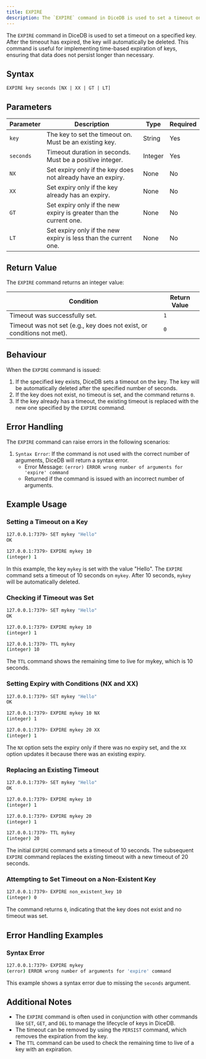 ```yaml
---
title: EXPIRE
description: The `EXPIRE` command in DiceDB is used to set a timeout on a specified key. After the timeout has expired, the key will automatically be deleted. This command is useful for implementing time-based expiration of keys, ensuring that data does not persist longer than necessary.
---
```


The `EXPIRE` command in DiceDB is used to set a timeout on a specified key. After the timeout has expired, the key will automatically be deleted. This command is useful for implementing time-based expiration of keys, ensuring that data does not persist longer than necessary.

## Syntax

```
EXPIRE key seconds [NX | XX | GT | LT]
```

## Parameters

| Parameter | Description                                                               | Type    | Required |
|-----------|---------------------------------------------------------------------------|---------|----------|
| `key`     | The key to set the timeout on. Must be an existing key.                   | String  | Yes      |
| `seconds` | Timeout duration in seconds. Must be a positive integer.                  | Integer | Yes      |
| `NX`      | Set expiry only if the key does not already have an expiry.               | None    | No       |
| `XX`      | Set expiry only if the key already has an expiry.                         | None    | No       |
| `GT`      | Set expiry only if the new expiry is greater than the current one.        | None    | No       |
| `LT`      | Set expiry only if the new expiry is less than the current one.           | None    | No       |


## Return Value

The `EXPIRE` command returns an integer value:

| Condition                                      | Return Value                                      |
|------------------------------------------------|---------------------------------------------------|
| Timeout was successfully set.                  | `1`                                              |
| Timeout was not set (e.g., key does not exist, or conditions not met).| `0`                                             |

## Behaviour

When the `EXPIRE` command is issued:

1. If the specified key exists, DiceDB sets a timeout on the key. The key will be automatically deleted after the specified number of seconds.
2. If the key does not exist, no timeout is set, and the command returns `0`.
3. If the key already has a timeout, the existing timeout is replaced with the new one specified by the `EXPIRE` command.

## Error Handling

The `EXPIRE` command can raise errors in the following scenarios:

1. `Syntax Error`: If the command is not used with the correct number of arguments, DiceDB will return a syntax error.
    - Error Message: `(error) ERROR wrong number of arguments for 'expire' command`
    - Returned if the command is issued with an incorrect number of arguments.

## Example Usage

### Setting a Timeout on a Key

```bash
127.0.0.1:7379> SET mykey "Hello"
OK
```
```bash
127.0.0.1:7379> EXPIRE mykey 10
(integer) 1
```

In this example, the key `mykey` is set with the value "Hello". The `EXPIRE` command sets a timeout of 10 seconds on `mykey`. After 10 seconds, `mykey` will be automatically deleted.

### Checking if Timeout was Set

```bash
127.0.0.1:7379> SET mykey "Hello"
OK
```
```bash
127.0.0.1:7379> EXPIRE mykey 10
(integer) 1
```
```bash
127.0.0.1:7379> TTL mykey
(integer) 10
```

The `TTL` command shows the remaining time to live for mykey, which is 10 seconds.

### Setting Expiry with Conditions (NX and XX)
```bash
127.0.0.1:7379> SET mykey "Hello"
OK
```
```bash
127.0.0.1:7379> EXPIRE mykey 10 NX
(integer) 1
```
```bash
127.0.0.1:7379> EXPIRE mykey 20 XX
(integer) 1
```

The `NX` option sets the expiry only if there was no expiry set, and the `XX` option updates it because there was an existing expiry.

### Replacing an Existing Timeout


```bash
127.0.0.1:7379> SET mykey "Hello"
OK
```

```bash
127.0.0.1:7379> EXPIRE mykey 10
(integer) 1
```

```bash
127.0.0.1:7379> EXPIRE mykey 20
(integer) 1
```

```bash
127.0.0.1:7379> TTL mykey
(integer) 20
```

The initial `EXPIRE` command sets a timeout of 10 seconds. The subsequent `EXPIRE` command replaces the existing timeout with a new timeout of 20 seconds.

### Attempting to Set Timeout on a Non-Existent Key

```bash
127.0.0.1:7379> EXPIRE non_existent_key 10
(integer) 0
```

The command returns `0`, indicating that the key does not exist and no timeout was set.

## Error Handling Examples

### Syntax Error

```bash
127.0.0.1:7379> EXPIRE mykey
(error) ERROR wrong number of arguments for 'expire' command
```

This example shows a syntax error due to missing the `seconds` argument.

## Additional Notes

- The `EXPIRE` command is often used in conjunction with other commands like `SET`, `GET`, and `DEL` to manage the lifecycle of keys in DiceDB.
- The timeout can be removed by using the `PERSIST` command, which removes the expiration from the key.
- The `TTL` command can be used to check the remaining time to live of a key with an expiration.
